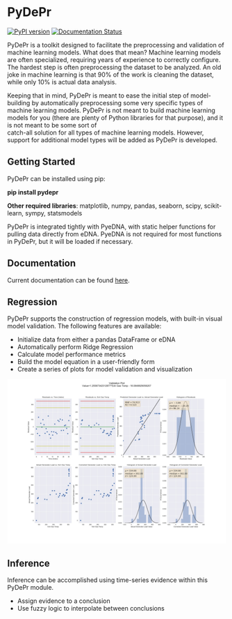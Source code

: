 # PyDePr
[![PyPI version](https://badge.fury.io/py/pydepr.svg)](https://badge.fury.io/py/pydepr)
[![Documentation Status](https://readthedocs.org/projects/pydepr/badge/?version=latest)](http://pydepr.readthedocs.io/en/latest/?badge=latest)

PyDePr is a toolkit designed to facilitate the preprocessing and validation of 
machine learning models. What does that mean? Machine learning models are often 
specialized, requiring years of experience to correctly configure. The hardest 
step is often preprocessing the dataset to be analyzed. An old joke in machine
learning is that 90% of the work is cleaning the dataset, while only 10% is 
actual data analysis.

Keeping that in mind, PyDePr is meant to ease the initial step of model-building
by automatically preprocessing some very specific types of machine learning models.
PyDePr is not meant to build machine learning models for you (there are plenty of
Python libraries for that purpose), and it is not meant to be some sort of  
catch-all solution for all types of machine learning models. However, support for
additional model types will be added as PyDePr is developed.

## Getting Started
PyDePr can be installed using pip:

**pip install pydepr**

**Other required libraries**: matplotlib, numpy, pandas, seaborn, scipy, 
scikit-learn, sympy, statsmodels

PyDePr is integrated tightly with PyeDNA, with static helper functions for 
pulling data directly from eDNA. PyeDNA is not required for most functions
in PyDePr, but it will be loaded if necessary.

## Documentation
Current documentation can be found [here](https://pydepr.readthedocs.io/en/latest/).

## Regression
PyDePr supports the construction of regression models, with built-in
visual model validation. The following features are available:

* Initialize data from either a pandas DataFrame or eDNA
* Automatically perform Ridge Regression
* Calculate model performance metrics
* Build the model equation in a user-friendly form
* Create a series of plots for model validation and visualization

![Regression](/images/Regression.jpg)

## Inference
Inference can be accomplished using time-series evidence within this 
PyDePr module.

* Assign evidence to a conclusion
* Use fuzzy logic to interpolate between conclusions